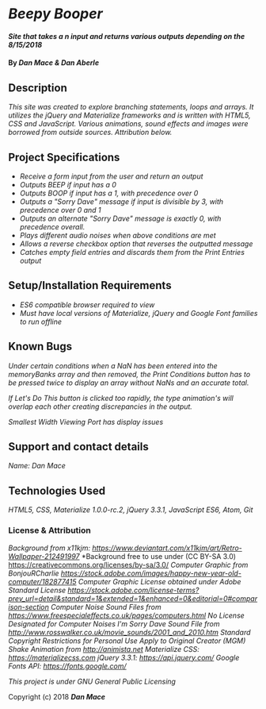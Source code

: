 # _Beepy Booper_

#### _Site that takes a n input and returns various outputs depending on the  8/15/2018_

#### By _**Dan Mace & Dan Aberle**_

## Description

_This site was created to explore branching statements, loops and arrays.  It utilizes the jQuery and Materialize frameworks and is written with HTML5, CSS and JavaScript.  Various animations, sound effects and images were borrowed from outside sources.  Attribution below._

## Project Specifications

* _Receive a form input from the user and return an output_
* _Outputs BEEP if input has a 0_
* _Outputs BOOP if input has a 1, with precedence over 0_
* _Outputs a "Sorry Dave" message if input is divisible by 3, with precedence over 0 and 1_
* _Outputs an alternate "Sorry Dave" message is exactly 0, with precedence overall._
* _Plays different audio noises when above conditions are met_
* _Allows a reverse checkbox option that reverses the outputted message_
* _Catches empty field entries and discards them from the Print Entries output_

## Setup/Installation Requirements

* _ES6 compatible browser required to view_
* _Must have local versions of Materialize, jQuery and Google Font families to run offline_


## Known Bugs

_Under certain conditions when a NaN has been entered into the memoryBanks array and then removed, the Print Conditions button has to be pressed twice to display an array without NaNs and an accurate total._

_If Let's Do This button is clicked too rapidly, the type animation's will overlap each other creating discrepancies in the output._

_Smallest Width Viewing Port has display issues_


## Support and contact details

_Name: Dan Mace_


## Technologies Used

_HTML5, CSS, Materialize 1.0.0-rc.2, jQuery 3.3.1, JavaScript ES6, Atom, Git_

### License & Attribution

*Background from x11kjm: https://www.deviantart.com/x11kjm/art/Retro-Wallpaper-212491997*
*Background free to use under (CC BY-SA 3.0) https://creativecommons.org/licenses/by-sa/3.0/
*Computer Graphic from BonjouRCharlie https://stock.adobe.com/images/happy-new-year-old-computer/182877415*
*Computer Graphic License obtained under Adobe Standard License https://stock.adobe.com/license-terms?prev_url=detail&standard=1&extended=1&enhanced=0&editorial=0#comparison-section*
*Computer Noise Sound Files from https://www.freespecialeffects.co.uk/pages/computers.html*
*No License Designated for Computer Noises*
*I'm Sorry Dave Sound File from http://www.rosswalker.co.uk/movie_sounds/2001_and_2010.htm*
*Standard Copyright Restrictions for Personal Use Apply to Original Creator (MGM)*
*Shake Animation from http://animista.net*
*Materialize CSS: https://materializecss.com*
*jQuery 3.3.1: https://api.jquery.com/*
*Google Fonts API: https://fonts.google.com/*

*This project is under GNU General Public Licensing*

Copyright (c) 2018 **_Dan Mace_**
